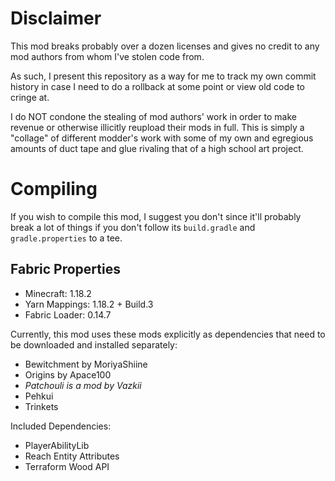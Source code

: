 # Disclaimer

This mod breaks probably over a dozen licenses and gives no credit to any mod authors from whom I've stolen code from.

As such, I present this repository as a way for me to track my own commit history in case I need to do a rollback at some point or view old code to cringe at.

I do NOT condone the stealing of mod authors' work in order to make revenue or otherwise illicitly reupload their mods in full.
This is simply a "collage" of different modder's work with some of my own and egregious amounts of duct tape and glue rivaling that of a high school art project.


# Compiling

If you wish to compile this mod, I suggest you don't since it'll probably break a lot of things if you don't follow its `build.gradle` and `gradle.properties` to a tee.


## Fabric Properties

- Minecraft: 1.18.2
- Yarn Mappings: 1.18.2 + Build.3
- Fabric Loader: 0.14.7

Currently, this mod uses these mods explicitly as dependencies that need to be downloaded and installed separately:
- Bewitchment by MoriyaShiine
- Origins by Apace100
- *Patchouli is a mod by Vazkii*
- Pehkui
- Trinkets

Included Dependencies:
- PlayerAbilityLib
- Reach Entity Attributes
- Terraform Wood API